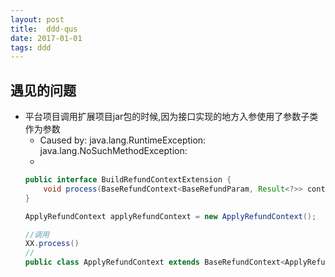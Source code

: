 ```yaml
---
layout: post
title:  ddd-qus
date: 2017-01-01
tags: ddd
---
```


## 遇见的问题
- 平台项目调用扩展项目jar包的时候,因为接口实现的地方入参使用了参数子类作为参数
  - Caused by: java.lang.RuntimeException: java.lang.NoSuchMethodException:
  -
  ``` java
  public interface BuildRefundContextExtension {
      void process(BaseRefundContext<BaseRefundParam, Result<?>> context);
  }

  ApplyRefundContext applyRefundContext = new ApplyRefundContext();

  //调用
  XX.process()
  //
  public class ApplyRefundContext extends BaseRefundContext<ApplyRefundParam, Result<ApplyRefundInfo>> {}

  ```
